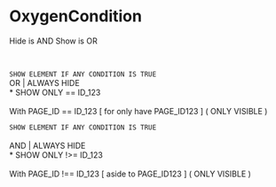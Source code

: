 # OxygenCondition
Hide is AND Show is OR

<br />

``` SHOW ELEMENT IF ANY CONDITION IS TRUE ``` 
<br /> OR | ALWAYS HIDE
<br /> * SHOW ONLY == ID_123
<br />
<br /> With PAGE_ID == ID_123 [ for only have PAGE_ID123 ] ( ONLY VISIBLE )
<br />

 ``` SHOW ELEMENT IF ANY CONDITION IS TRUE ```  
<br /> AND | ALWAYS HIDE
<br /> * SHOW ONLY !>= ID_123 
<br />
<br /> With PAGE_ID !== ID_123 [ aside to PAGE_ID123 ] ( ONLY VISIBLE )
